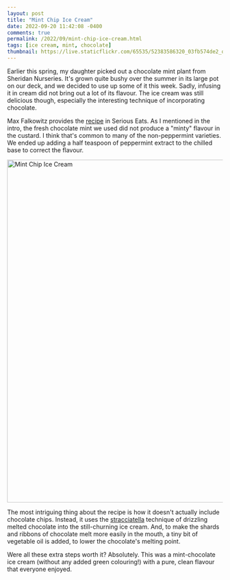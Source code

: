 ```yaml
---
layout: post
title: "Mint Chip Ice Cream"
date: 2022-09-20 11:42:08 -0400
comments: true
permalink: /2022/09/mint-chip-ice-cream.html
tags: [ice cream, mint, chocolate]
thumbnail: https://live.staticflickr.com/65535/52383586320_03fb574de2_q.jpg
---
```


Earlier this spring, my daughter picked out a chocolate mint plant from 
Sheridan Nurseries. It's grown quite bushy over the summer in its
large pot on our deck, and we decided to use up some of it this
week. Sadly, infusing it in cream did not bring out a lot of its
flavour. The ice cream was still delicious though, especially the
interesting technique of incorporating chocolate.

Max Falkowitz provides the [recipe](https://www.seriouseats.com/best-mint-chocolate-chip-ice-cream-recipe)
in Serious Eats. As I mentioned in the intro, the fresh chocolate mint
we used did not produce a "minty" flavour in the custard. I think that's
common to many of the non-peppermint varieties. We ended up adding
a half teaspoon of peppermint extract to the chilled base to correct
the flavour.

<a data-flickr-embed="true" href="https://www.flickr.com/photos/gnuf/52383586320/in/dateposted/" title="Mint Chip Ice Cream"><img src="https://live.staticflickr.com/65535/52383586320_03fb574de2_c.jpg" width="600" height="800" alt="Mint Chip Ice Cream"></a><script async src="//embedr.flickr.com/assets/client-code.js" charset="utf-8"></script>

The most intriguing thing about the recipe is how it doesn't
actually include chocolate chips. Instead, it uses the
[stracciatella](https://en.wikipedia.org/wiki/Stracciatella_(ice_cream))
technique of drizzling melted chocolate into the still-churning ice
cream. And, to make the shards and ribbons of chocolate melt more easily
in the mouth, a tiny bit of vegetable oil is added, to lower the 
chocolate's melting point.

Were all these extra steps worth it? Absolutely. This was a mint-chocolate
ice cream (without any added green colouring!) with a pure, clean flavour 
that everyone enjoyed. 

